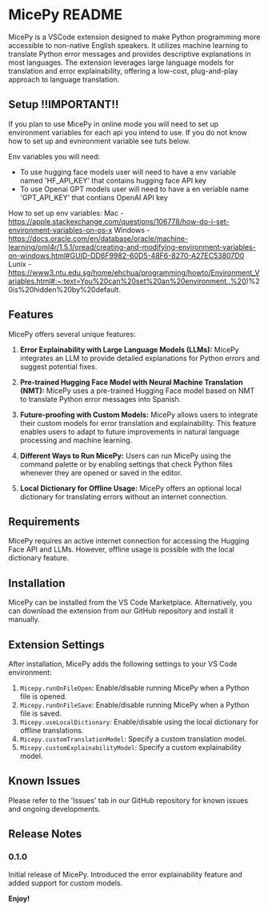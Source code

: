 # MicePy README

MicePy is a VSCode extension designed to make Python programming more accessible to non-native English speakers. It utilizes machine learning to translate Python error messages and provides descriptive explanations in most languages. The extension leverages large language models for translation and error explainability, offering a low-cost, plug-and-play approach to language translation.

## Setup !!IMPORTANT!!

If you plan to use MicePy in online mode you will need to set up environment variables for each api you intend to use. If you do not know how to set up and evnironment variable see tuts below. 

Env variables you will need:
- To use hugging face models user will need to have a env variable named 'HF_API_KEY' that contains hugging face API key
- To use Openai GPT models user will need to have a en veriable name 'GPT_API_KEY' that contians OpenAI API key

How to set up env variables: 
Mac - https://apple.stackexchange.com/questions/106778/how-do-i-set-environment-variables-on-os-x
Windows - https://docs.oracle.com/en/database/oracle/machine-learning/oml4r/1.5.1/oread/creating-and-modifying-environment-variables-on-windows.html#GUID-DD6F9982-60D5-48F6-8270-A27EC53807D0
Lunix - https://www3.ntu.edu.sg/home/ehchua/programming/howto/Environment_Variables.html#:~:text=You%20can%20set%20an%20environment,.%20)%20is%20hidden%20by%20default.

## Features

MicePy offers several unique features:

1. **Error Explainability with Large Language Models (LLMs):** MicePy integrates an LLM to provide detailed explanations for Python errors and suggest potential fixes.

2. **Pre-trained Hugging Face Model with Neural Machine Translation (NMT):** MicePy uses a pre-trained Hugging Face model based on NMT to translate Python error messages into Spanish. 

3. **Future-proofing with Custom Models:** MicePy allows users to integrate their custom models for error translation and explainability. This feature enables users to adapt to future improvements in natural language processing and machine learning.

4. **Different Ways to Run MicePy:** Users can run MicePy using the command palette or by enabling settings that check Python files whenever they are opened or saved in the editor.

5. **Local Dictionary for Offline Usage:** MicePy offers an optional local dictionary for translating errors without an internet connection.

## Requirements

MicePy requires an active internet connection for accessing the Hugging Face API and LLMs. However, offline usage is possible with the local dictionary feature.

## Installation

MicePy can be installed from the VS Code Marketplace. Alternatively, you can download the extension from our GitHub repository and install it manually.

## Extension Settings

After installation, MicePy adds the following settings to your VS Code environment:

1. `Micepy.runOnFileOpen`: Enable/disable running MicePy when a Python file is opened.
2. `Micepy.runOnFileSave`: Enable/disable running MicePy when a Python file is saved.
3. `Micepy.useLocalDictionary`: Enable/disable using the local dictionary for offline translations.
4. `Micepy.customTranslationModel`: Specify a custom translation model.
5. `Micepy.customExplainabilityModel`: Specify a custom explainability model.

## Known Issues

Please refer to the 'Issues' tab in our GitHub repository for known issues and ongoing developments.

## Release Notes

### 0.1.0

Initial release of MicePy.
Introduced the error explainability feature and added support for custom models.

**Enjoy!**
